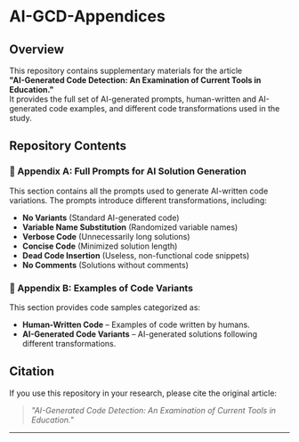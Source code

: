 # AI-GCD-Appendices

## Overview  
This repository contains supplementary materials for the article  
**"AI-Generated Code Detection: An Examination of Current Tools in Education."**  
It provides the full set of AI-generated prompts, human-written and AI-generated code examples, and different code transformations used in the study.

## Repository Contents  

### 📄 Appendix A: Full Prompts for AI Solution Generation  
This section contains all the prompts used to generate AI-written code variations. The prompts introduce different transformations, including:  
- **No Variants** (Standard AI-generated code)  
- **Variable Name Substitution** (Randomized variable names)  
- **Verbose Code** (Unnecessarily long solutions)  
- **Concise Code** (Minimized solution length)  
- **Dead Code Insertion** (Useless, non-functional code snippets)  
- **No Comments** (Solutions without comments)  

### 📄 Appendix B: Examples of Code Variants  
This section provides code samples categorized as:  
- **Human-Written Code** – Examples of code written by humans.  
- **AI-Generated Code Variants** – AI-generated solutions following different transformations.  


## Citation  
If you use this repository in your research, please cite the original article:  
> *"AI-Generated Code Detection: An Examination of Current Tools in Education."*  


---

